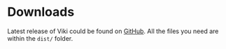 # Downloads
Latest release of Viki could be found on [GitHub](https://github.com/tamlok/viki/releases). All the files you need are within the `dist/` folder.